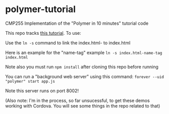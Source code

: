# polymer-tutorial
CMP255 Implementation of the "Polymer in 10 minutes" tutorial code

This repo tracks [this tutorial](https://www.polymer-project.org/docs/start/creatingelements.html). 
To use:

Use the `ln -s` command to link the index.html-<name> to index.html

Here is an example for the "name-tag" example 
`ln -s index.html-name-tag index.html`

Note also you must run `npm install` after cloning this repo before running

You can run a "background web server" using this command: 
`forever --uid "polymer" start app.js`

Note this server runs on port 8002!

(Also note: I'm in the process, so far unsucessful, to get these demos working with Cordova.  You will see some things in the repo related to that)
